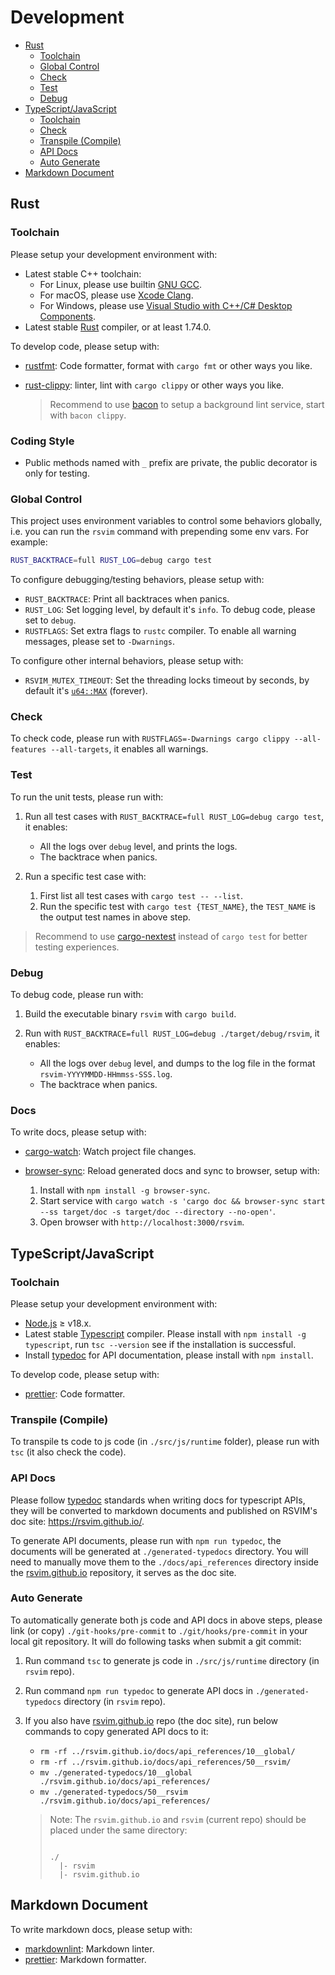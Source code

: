 # Development

- [Rust](#rust)
  - [Toolchain](#toolchain)
  - [Global Control](#global-control)
  - [Check](#check)
  - [Test](#test)
  - [Debug](#debug)
- [TypeScript/JavaScript](#typescriptjavascript)
  - [Toolchain](#toolchain)
  - [Check](#check)
  - [Transpile (Compile)](#transpile-compile)
  - [API Docs](#api-docs)
  - [Auto Generate](#auto-generate)
- [Markdown Document](#markdown-document)

## Rust

### Toolchain

Please setup your development environment with:

- Latest stable C++ toolchain:
  - For Linux, please use builtin [GNU GCC](https://gcc.gnu.org/).
  - For macOS, please use [Xcode Clang](https://developer.apple.com/xcode/).
  - For Windows, please use [Visual Studio with C++/C# Desktop Components](https://visualstudio.microsoft.com/).
- Latest stable [Rust](https://www.rust-lang.org/) compiler, or at least 1.74.0.

To develop code, please setup with:

- [rustfmt](https://github.com/rust-lang/rustfmt): Code formatter, format with `cargo fmt` or other ways you like.
- [rust-clippy](https://github.com/rust-lang/rust-clippy): linter, lint with `cargo clippy` or other ways you like.

  > Recommend to use [bacon](https://github.com/Canop/bacon) to setup a background lint service, start with `bacon clippy`.

### Coding Style

- Public methods named with `_` prefix are private, the public decorator is only for testing.

### Global Control

This project uses environment variables to control some behaviors globally, i.e. you can run the `rsvim` command with prepending some env vars. For example:

```bash
RUST_BACKTRACE=full RUST_LOG=debug cargo test
```

To configure debugging/testing behaviors, please setup with:

- `RUST_BACKTRACE`: Print all backtraces when panics.
- `RUST_LOG`: Set logging level, by default it's `info`. To debug code, please set to `debug`.
- `RUSTFLAGS`: Set extra flags to `rustc` compiler. To enable all warning messages, please set to `-Dwarnings`.

To configure other internal behaviors, please setup with:

- `RSVIM_MUTEX_TIMEOUT`: Set the threading locks timeout by seconds, by default it's [`u64::MAX`](https://doc.rust-lang.org/1.80.0/std/primitive.u64.html#associatedconstant.MAX) (forever).

### Check

To check code, please run with `RUSTFLAGS=-Dwarnings cargo clippy --all-features --all-targets`, it enables all warnings.

### Test

To run the unit tests, please run with:

1. Run all test cases with `RUST_BACKTRACE=full RUST_LOG=debug cargo test`, it enables:

   - All the logs over `debug` level, and prints the logs.
   - The backtrace when panics.

2. Run a specific test case with:

   1. First list all test cases with `cargo test -- --list`.
   2. Run the specific test with `cargo test {TEST_NAME}`, the `TEST_NAME` is the output test names in above step.

> Recommend to use [cargo-nextest](https://github.com/nextest-rs/nextest) instead of `cargo test` for better testing experiences.

### Debug

To debug code, please run with:

1. Build the executable binary `rsvim` with `cargo build`.
2. Run with `RUST_BACKTRACE=full RUST_LOG=debug ./target/debug/rsvim`, it enables:

   - All the logs over `debug` level, and dumps to the log file in the format `rsvim-YYYYMMDD-HHmmss-SSS.log`.
   - The backtrace when panics.

### Docs

To write docs, please setup with:

- [cargo-watch](https://github.com/watchexec/cargo-watch): Watch project file changes.
- [browser-sync](https://browsersync.io/): Reload generated docs and sync to browser, setup with:

  1. Install with `npm install -g browser-sync`.
  2. Start service with `cargo watch -s 'cargo doc && browser-sync start --ss target/doc -s target/doc --directory --no-open'`.
  3. Open browser with `http://localhost:3000/rsvim`.

## TypeScript/JavaScript

### Toolchain

Please setup your development environment with:

- [Node.js](https://nodejs.org/) &ge; v18.x.
- Latest stable [Typescript](https://www.typescriptlang.org/) compiler. Please install with `npm install -g typescript`, run `tsc --version` see if the installation is successful.
- Install [typedoc](https://typedoc.org/) for API documentation, please install with `npm install`.

To develop code, please setup with:

- [prettier](https://prettier.io/): Code formatter.

### Transpile (Compile)

To transpile ts code to js code (in `./src/js/runtime` folder), please run with `tsc` (it also check the code).

### API Docs

Please follow [typedoc](https://typedoc.org/) standards when writing docs for typescript APIs, they will be converted to markdown documents and published on RSVIM's doc site: <https://rsvim.github.io/>.

To generate API documents, please run with `npm run typedoc`, the documents will be generated at `./generated-typedocs` directory. You will need to manually move them to the `./docs/api_references` directory inside the [rsvim.github.io](https://github.com/rsvim/rsvim.github.io) repository, it serves as the doc site.

### Auto Generate

To automatically generate both js code and API docs in above steps, please link (or copy) `./git-hooks/pre-commit` to `./git/hooks/pre-commit` in your local git repository. It will do following tasks when submit a git commit:

1. Run command `tsc` to generate js code in `./src/js/runtime` directory (in `rsvim` repo).
2. Run command `npm run typedoc` to generate API docs in `./generated-typedocs` directory (in `rsvim` repo).
3. If you also have [rsvim.github.io](https://github.com/rsvim/rsvim.github.io) repo (the doc site), run below commands to copy generated API docs to it:

   - `rm -rf ../rsvim.github.io/docs/api_references/10__global/`
   - `rm -rf ../rsvim.github.io/docs/api_references/50__rsvim/`
   - `mv ./generated-typedocs/10__global ./rsvim.github.io/docs/api_references/`
   - `mv ./generated-typedocs/50__rsvim ./rsvim.github.io/docs/api_references/`

   > Note: The `rsvim.github.io` and `rsvim` (current repo) should be placed under the same directory:
   >
   > ```text
   >
   > ./
   >   |- rsvim
   >   |- rsvim.github.io
   >
   > ```

## Markdown Document

To write markdown docs, please setup with:

- [markdownlint](https://github.com/DavidAnson/markdownlint): Markdown linter.
- [prettier](https://prettier.io/): Markdown formatter.
